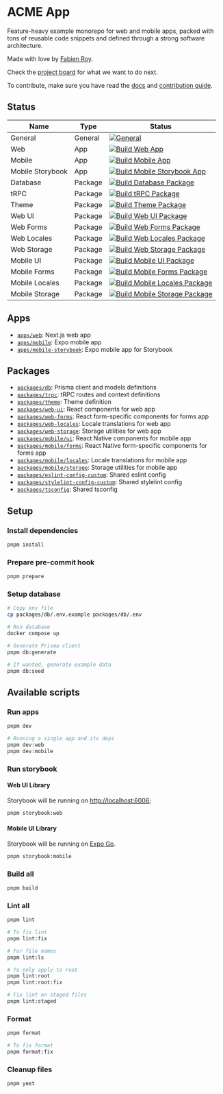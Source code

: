 # ACME App

Feature-heavy example monorepo for web and mobile apps, packed with tons of reusable code snippets and defined through a
strong software architecture.

Made with love by [Fabien Roy](https://github.com/ExiledNarwal28).

Check the [project board](https://github.com/orgs/treeview-app/projects/1/views/1) for what we want to do next.

To contribute, make sure you have read the [docs](docs) and [contribution guide](CONTRIBUTING.md).

## Status

| Name             | Type    | Status                                                                                                                                                                                                                                  |
| ---------------- | ------- |-----------------------------------------------------------------------------------------------------------------------------------------------------------------------------------------------------------------------------------------|
| General          | General | [![General](https://github.com/treeview-app/treeview/actions/workflows/general.yml/badge.svg)](https://github.com/treeview-app/treeview/actions/workflows/general.yml)                                                                  |
| Web              | App     | [![Build Web App](https://github.com/treeview-app/treeview/actions/workflows/build-apps-web.yml/badge.svg)](https://github.com/treeview-app/treeview/actions/workflows/build-apps-web.yml)                                              |
| Mobile           | App     | [![Build Mobile App](https://github.com/treeview-app/treeview/actions/workflows/build-apps-mobile.yml/badge.svg)](https://github.com/treeview-app/treeview/actions/workflows/build-apps-mobile.yml)                                     |
| Mobile Storybook | App     | [![Build Mobile Storybook App](https://github.com/treeview-app/treeview/actions/workflows/build-apps-mobile-storybook.yml/badge.svg)](https://github.com/treeview-app/treeview/actions/workflows/build-apps-mobile-storybook.yml)       |
| Database         | Package | [![Build Database Package](https://github.com/treeview-app/treeview/actions/workflows/build-packages-db.yml/badge.svg)](https://github.com/treeview-app/treeview/actions/workflows/build-packages-db.yml)                               |
| tRPC             | Package | [![Build tRPC Package](https://github.com/treeview-app/treeview/actions/workflows/build-packages-trpc.yml/badge.svg)](https://github.com/treeview-app/treeview/actions/workflows/build-packages-trpc.yml)                               |
| Theme            | Package | [![Build Theme Package](https://github.com/treeview-app/treeview/actions/workflows/build-packages-theme.yml/badge.svg)](https://github.com/treeview-app/treeview/actions/workflows/build-packages-theme.yml)                            |
| Web UI           | Package | [![Build Web UI Package](https://github.com/treeview-app/treeview/actions/workflows/build-packages-web-ui.yml/badge.svg)](https://github.com/treeview-app/treeview/actions/workflows/build-packages-web-ui.yml)                         |
| Web Forms        | Package | [![Build Web Forms Package](https://github.com/treeview-app/treeview/actions/workflows/build-packages-web-forms.yml/badge.svg)](https://github.com/treeview-app/treeview/actions/workflows/build-packages-web-forms.yml)                |
| Web Locales      | Package | [![Build Web Locales Package](https://github.com/treeview-app/treeview/actions/workflows/build-packages-web-locales.yml/badge.svg)](https://github.com/treeview-app/treeview/actions/workflows/build-packages-web-locales.yml)          |
| Web Storage      | Package | [![Build Web Storage Package](https://github.com/treeview-app/treeview/actions/workflows/build-packages-web-storage.yml/badge.svg)](https://github.com/treeview-app/treeview/actions/workflows/build-packages-web-storage.yml)          |
| Mobile UI        | Package | [![Build Mobile UI Package](https://github.com/treeview-app/treeview/actions/workflows/build-packages-mobile-ui.yml/badge.svg)](https://github.com/treeview-app/treeview/actions/workflows/build-packages-mobile-ui.yml)                |
| Mobile Forms     | Package | [![Build Mobile Forms Package](https://github.com/treeview-app/treeview/actions/workflows/build-packages-mobile-forms.yml/badge.svg)](https://github.com/treeview-app/treeview/actions/workflows/build-packages-mobile-forms.yml)       |
| Mobile Locales   | Package | [![Build Mobile Locales Package](https://github.com/treeview-app/treeview/actions/workflows/build-packages-mobile-locales.yml/badge.svg)](https://github.com/treeview-app/treeview/actions/workflows/build-packages-mobile-locales.yml) |
| Mobile Storage   | Package | [![Build Mobile Storage Package](https://github.com/treeview-app/treeview/actions/workflows/build-packages-mobile-storage.yml/badge.svg)](https://github.com/treeview-app/treeview/actions/workflows/build-packages-mobile-storage.yml) |

## Apps

- [`apps/web`](apps/docs): Next.js web app
- [`apps/mobile`](apps/mobile): Expo mobile app
- [`apps/mobile-storybook`](apps/mobile-storybook): Expo mobile app for Storybook

## Packages

- [`packages/db`](packages/db): Prisma client and models definitions
- [`packages/trpc`](packages/trpc): tRPC routes and context definitions
- [`packages/theme`](packages/theme): Theme definition
- [`packages/web-ui`](packages/web-ui): React components for web app
- [`packages/web-forms`](packages/web-forms): React form-specific components for forms app
- [`packages/web-locales`](packages/web-locales): Locale translations for web app
- [`packages/web-storage`](packages/web-storage): Storage utilities for web app
- [`packages/mobile/ui`](packages/mobile/ui): React Native components for mobile app
- [`packages/mobile/forms`](packages/mobile/forms): React Native form-specific components for forms app
- [`packages/mobile/locales`](packages/mobile/locales): Locale translations for mobile app
- [`packages/mobile/storage`](packages/mobile/storage): Storage utilities for mobile app
- [`packages/eslint-config-custom`](packages/eslint-config-custom): Shared eslint config
- [`packages/stylelint-config-custom`](packages/stylelint-config-custom): Shared stylelint config
- [`packages/tsconfig`](packages/tsconfig): Shared tsconfig

## Setup

### Install dependencies

```bash
pnpm install
```

### Prepare pre-commit hook

```bash
pnpm prepare
```

### Setup database

```bash
# Copy env file
cp packages/db/.env.example packages/db/.env

# Run database
docker compose up

# Generate Prisma client
pnpm db:generate

# If wanted, generate example data
pnpm db:seed
```

## Available scripts

### Run apps

```bash
pnpm dev

# Running a single app and its deps
pnpm dev:web
pnpm dev:mobile
```

### Run storybook

#### Web UI Library

Storybook will be running on [http://localhost:6006](http://localhost:6006);

```bash
pnpm storybook:web
```

#### Mobile UI Library

Storybook will be running on [Expo Go](https://expo.dev/client).

```bash
pnpm storybook:mobile
```

### Build all

```bash
pnpm build
```

### Lint all

```bash
pnpm lint

# To fix lint
pnpm lint:fix

# For file names
pnpm lint:ls

# To only apply to root
pnpm lint:root
pnpm lint:root:fix

# Fix lint on staged files
pnpm lint:staged
```

### Format

```bash
pnpm format

# To fix format
pnpm format:fix
```

### Cleanup files

```bash
pnpm yeet
```
